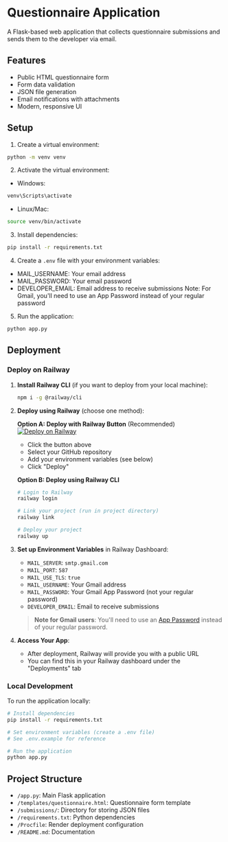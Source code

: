 # Questionnaire Application

A Flask-based web application that collects questionnaire submissions and sends them to the developer via email.

## Features

- Public HTML questionnaire form
- Form data validation
- JSON file generation
- Email notifications with attachments
- Modern, responsive UI

## Setup

1. Create a virtual environment:
```bash
python -m venv venv
```

2. Activate the virtual environment:
- Windows:
```bash
venv\Scripts\activate
```
- Linux/Mac:
```bash
source venv/bin/activate
```

3. Install dependencies:
```bash
pip install -r requirements.txt
```

4. Create a `.env` file with your environment variables:
- MAIL_USERNAME: Your email address
- MAIL_PASSWORD: Your email password
- DEVELOPER_EMAIL: Email address to receive submissions
Note: For Gmail, you'll need to use an App Password instead of your regular password

5. Run the application:
```bash
python app.py
```

## Deployment

### Deploy on Railway

1. **Install Railway CLI** (if you want to deploy from your local machine):
   ```bash
   npm i -g @railway/cli
   ```

2. **Deploy using Railway** (choose one method):

   **Option A: Deploy with Railway Button** (Recommended)
   [![Deploy on Railway](https://railway.app/button.svg)](https://railway.app/new)
   
   - Click the button above
   - Select your GitHub repository
   - Add your environment variables (see below)
   - Click "Deploy"

   **Option B: Deploy using Railway CLI**
   ```bash
   # Login to Railway
   railway login
   
   # Link your project (run in project directory)
   railway link
   
   # Deploy your project
   railway up
   ```

3. **Set up Environment Variables** in Railway Dashboard:
   - `MAIL_SERVER`: `smtp.gmail.com`
   - `MAIL_PORT`: `587`
   - `MAIL_USE_TLS`: `true`
   - `MAIL_USERNAME`: Your Gmail address
   - `MAIL_PASSWORD`: Your Gmail App Password (not your regular password)
   - `DEVELOPER_EMAIL`: Email to receive submissions

   > **Note for Gmail users**: You'll need to use an [App Password](https://support.google.com/accounts/answer/185833) instead of your regular password.

4. **Access Your App**:
   - After deployment, Railway will provide you with a public URL
   - You can find this in your Railway dashboard under the "Deployments" tab

### Local Development

To run the application locally:

```bash
# Install dependencies
pip install -r requirements.txt

# Set environment variables (create a .env file)
# See .env.example for reference

# Run the application
python app.py
```

## Project Structure

- `/app.py`: Main Flask application
- `/templates/questionnaire.html`: Questionnaire form template
- `/submissions/`: Directory for storing JSON files
- `/requirements.txt`: Python dependencies
- `/Procfile`: Render deployment configuration
- `/README.md`: Documentation
